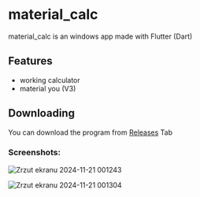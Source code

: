 # material_calc
material_calc is an windows app made with Flutter (Dart)

## Features
- working calculator
- material you (V3)

## Downloading
You can download the program from [Releases](https://github.com/moxi-u7/material_calc/releases/) Tab

### Screenshots:

![Zrzut ekranu 2024-11-21 001243](https://github.com/user-attachments/assets/55f6bce7-6c19-4c57-b833-07ad778e634a)

![Zrzut ekranu 2024-11-21 001304](https://github.com/user-attachments/assets/6f8c7136-2dbe-48ac-8a13-544093cc9658)

